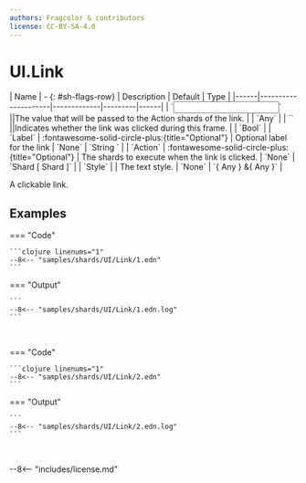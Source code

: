 ```yaml
---
authors: Fragcolor & contributors
license: CC-BY-SA-4.0
---
```



# UI.Link

<div class="sh-parameters" markdown="1">
| Name | - {: #sh-flags-row} | Description | Default | Type |
|------|---------------------|-------------|---------|------|
| `<input>` ||The value that will be passed to the Action shards of the link. | | `Any` |
| `<output>` ||Indicates whether the link was clicked during this frame. | | `Bool` |
| `Label` | :fontawesome-solid-circle-plus:{title="Optional"}  | Optional label for the link | `None` | `String ` |
| `Action` | :fontawesome-solid-circle-plus:{title="Optional"}  | The shards to execute when the link is clicked. | `None` | `Shard [ Shard ]` |
| `Style` |  | The text style. | `None` | `{ Any } &{ Any }` |

</div>

A clickable link.

## Examples

=== "Code"

    ```clojure linenums="1"
    --8<-- "samples/shards/UI/Link/1.edn"
    ```

=== "Output"

    ```
    --8<-- "samples/shards/UI/Link/1.edn.log"
    ```
&nbsp;

=== "Code"

    ```clojure linenums="1"
    --8<-- "samples/shards/UI/Link/2.edn"
    ```

=== "Output"

    ```
    --8<-- "samples/shards/UI/Link/2.edn.log"
    ```
&nbsp;

--8<-- "includes/license.md"
